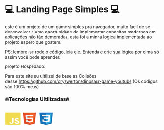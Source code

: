 # 💻 Landing Page Simples 💻

este é um projeto de um game simples pra navegador, muito facil de se desenvolver e uma oportunidade de implementar conceitos modernos em aplicações não tão demoradas,
esta foi a minha logica implementada ao projeto espero que gostem.

PS: lembre-se rode o código, leia ele. Entenda e crie sua lógica por cima só assim você pode aprender. 

projeto Hospedado: 

Para este site eu ultilizei de base as Colisões desse:https://github.com/cryswerton/dinosaur-game-youtube (Os codigos são 100% meus)

 <h3>🔥Tecnologias Ultilizadas🔥</h3>
  
 <div style="display: inline_block"><br>
  <img align="center" alt="Rafa-Js" height="40" width="50" src="https://raw.githubusercontent.com/devicons/devicon/master/icons/javascript/javascript-plain.svg">   
  <img align="center" alt="Rafa-HTML" height="40" width="50" src="https://raw.githubusercontent.com/devicons/devicon/master/icons/html5/html5-original.svg">
  <img align="center" alt="Rafa-CSS" height="40" width="50" src="https://raw.githubusercontent.com/devicons/devicon/master/icons/css3/css3-original.svg">
